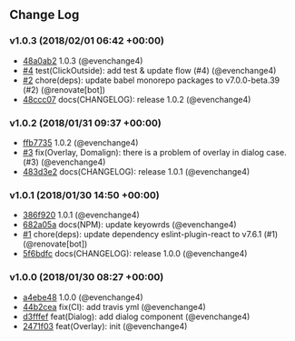 ## Change Log

### v1.0.3 (2018/02/01 06:42 +00:00)

* [48a0ab2](https://github.com/evenchange4/react-overlay-pack/commit/48a0ab2df21fa8958abea31afbe844b66f9c1ba2) 1.0.3 (@evenchange4)
* [#4](https://github.com/evenchange4/react-overlay-pack/pull/4) test(ClickOutside): add test & update flow (#4) (@evenchange4)
* [#2](https://github.com/evenchange4/react-overlay-pack/pull/2) chore(deps): update babel monorepo packages to v7.0.0-beta.39 (#2) (@renovate[bot])
* [48ccc07](https://github.com/evenchange4/react-overlay-pack/commit/48ccc07bba6ca6b6caefb13d9d070fbb574dc589) docs(CHANGELOG): release 1.0.2 (@evenchange4)

### v1.0.2 (2018/01/31 09:37 +00:00)

* [ffb7735](https://github.com/evenchange4/react-overlay-pack/commit/ffb7735ce26279983c4596e2ac76ba988b75e28c) 1.0.2 (@evenchange4)
* [#3](https://github.com/evenchange4/react-overlay-pack/pull/3) fix(Overlay, Domalign): there is a problem of overlay in dialog case. (#3) (@evenchange4)
* [483d3e2](https://github.com/evenchange4/react-overlay-pack/commit/483d3e2b08c2feecdd46c1c9436877d773dce756) docs(CHANGELOG): release 1.0.1 (@evenchange4)

### v1.0.1 (2018/01/30 14:50 +00:00)

* [386f920](https://github.com/evenchange4/react-overlay-pack/commit/386f920040dc70d19d5cb98f7886c100ce1eeb95) 1.0.1 (@evenchange4)
* [682a05a](https://github.com/evenchange4/react-overlay-pack/commit/682a05af4d8908a647d3aeb3a8983541ef2d0888) docs(NPM): update keyowrds (@evenchange4)
* [#1](https://github.com/evenchange4/react-overlay-pack/pull/1) chore(deps): update dependency eslint-plugin-react to v7.6.1 (#1) (@renovate[bot])
* [5f6bdfc](https://github.com/evenchange4/react-overlay-pack/commit/5f6bdfcd75e300267cbbc86a62c9d251479f86df) docs(CHANGELOG): release 1.0.0 (@evenchange4)

### v1.0.0 (2018/01/30 08:27 +00:00)

* [a4ebe48](https://github.com/evenchange4/react-overlay-pack/commit/a4ebe48857a173f039e32bbb1169152165c7e499) 1.0.0 (@evenchange4)
* [44b2cea](https://github.com/evenchange4/react-overlay-pack/commit/44b2cea9b3c5fb0424c7a136dcd5e1d2cd6dd64b) fix(CI): add travis yml (@evenchange4)
* [d3fffef](https://github.com/evenchange4/react-overlay-pack/commit/d3fffef2ca240e8ccb17c2ed54956db5b9bb5ce9) feat(Dialog): add dialog component (@evenchange4)
* [2471f03](https://github.com/evenchange4/react-overlay-pack/commit/2471f03dcc340f1c4944f2ad2d3a87a779aef9bb) feat(Overlay): init (@evenchange4)
